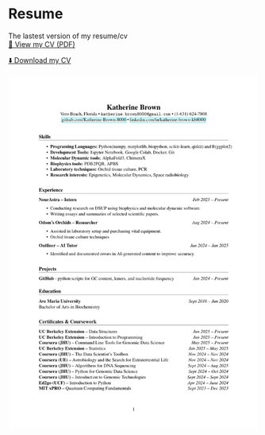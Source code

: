 # Resume
The lastest version of my resume/cv \
[📄 View my CV (PDF)](https://github.com/Katherine-Brown-8000/Katherine-Brown-Resume-and-CV/blob/main/Katherine_Brown_CV.pdf)

[⬇️ Download my CV](https://github.com/Katherine-Brown-8000/Katherine-Brown-Resume-and-CV/raw/main/Katherine_Brown_CV.pdf)

![Alt](https://github.com/Katherine-Brown-8000/Katherine-Brown-Resume-and-CV/blob/main/JH%20CV%20image%20Jun2025.png)

